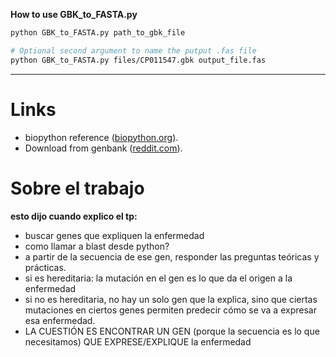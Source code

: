 **How to use GBK_to_FASTA.py**
```bash
python GBK_to_FASTA.py path_to_gbk_file

# Optional second argument to name the putput .fas file
python GBK_to_FASTA.py files/CP011547.gbk output_file.fas
```

---

# Links
* biopython reference ([biopython.org](http://biopython.org/DIST/docs/tutorial/Tutorial.html)).
* Download from genbank ([reddit.com](https://www.reddit.com/r/bioinformatics/comments/5h4qnc/what_is_the_best_way_to_download_genbank_data/)).

# Sobre el trabajo

**esto dijo cuando explico el tp:**
* buscar genes que expliquen la enfermedad
* como llamar a blast desde python?
* a partir de la secuencia de ese gen, responder las preguntas teóricas y prácticas.
* si es hereditaria: la mutación en el gen es lo que da el origen a la enfermedad
* si no es hereditaria, no hay un solo gen que la explica, sino que ciertas mutaciones en ciertos genes permiten predecir cómo se va a expresar esa enfermedad. 
* LA CUESTIÓN ES ENCONTRAR UN GEN (porque la secuencia es lo que necesitamos) QUE EXPRESE/EXPLIQUE la enfermedad





